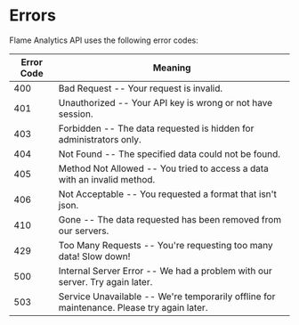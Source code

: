 # Errors

Flame Analytics API uses the following error codes:

Error Code | Meaning
---------- | -------
400 | Bad Request -- Your request is invalid.
401 | Unauthorized -- Your API key is wrong or not have session.
403 | Forbidden -- The data requested is hidden for administrators only.
404 | Not Found -- The specified data could not be found.
405 | Method Not Allowed -- You tried to access a data with an invalid method.
406 | Not Acceptable -- You requested a format that isn't json.
410 | Gone -- The data requested has been removed from our servers.
429 | Too Many Requests -- You're requesting too many data! Slow down!
500 | Internal Server Error -- We had a problem with our server. Try again later.
503 | Service Unavailable -- We're temporarily offline for maintenance. Please try again later.
